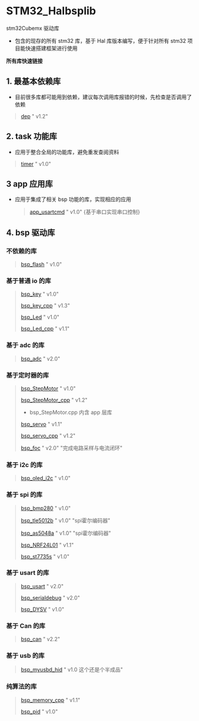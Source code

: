 # STM32_Halbsplib

stm32Cubemx 驱动库

- 包含的现存的所有 stm32 库，基于 Hal 库版本编写，便于针对所有 stm32 项目能快速搭建框架进行使用

**所有库快速链接**

## 1. 最基本依赖库

* 目前很多库都可能用到依赖，建议每次调用库报错的时候，先检查是否调用了依赖

> [dep](./dep/) " v1.2"

## 2. task 功能库

* 应用于整合全局的功能库，避免重发查阅资料

> [timer](./task/timer/) " v1.0"

## 3 app 应用库

* 应用于集成了相关 bsp 功能的库，实现相应的应用

  > [app_usartcmd](./app/usartcmd) " v1.0" {基于串口实现串口控制}

## 4. bsp 驱动库

### 不依赖的库

> [bsp_flash](./bsp/flash) " v1.0"


### 基于普通 io 的库

> [bsp_key](./bsp/Key/) " v1.0"
>
> [bsp_key_cpp](./bsp/Key_cpp/) " v1.3"
>
> [bsp_Led](./bsp/Led/) " v1.0"
>
> [bsp_Led_cpp](./bsp/Led_cpp/) " v1.1"

### 基于 adc 的库

> [bsp_adc](./bsp/adc_cpp/) " v2.0"

### 基于定时器的库


> [bsp_StepMotor](./bsp/StepMotor/) " v1.0"
>
> [bsp_StepMotor_cpp](./bsp/StepMotor_cpp/) " v1.2"
>
> * bsp_StepMotor.cpp 内含 app 层库
>
> [bsp_servo](./bsp/Servo/) " v1.1"
>
> [bsp_servo_cpp](./bsp/Servo_cpp/) " v1.2"
>
> [bsp_foc](./bsp/foc_cpp/) " v2.0" "完成电路采样与电流闭环"

### 基于 i2c 的库

> [bsp_oled_i2c](./bsp/Oled_i2c/) " v1.0"

### 基于 spi 的库

> [bsp_bmp280](./bsp/Bmp280/) " v1.0"
>
> [bsp_tle5012b](./bsp/tle5012b/) " v1.0"	"spi霍尔编码器"
>
> [bsp_as5048a](./bsp/as5048a/) " v1.0"	"spi霍尔编码器"
>
> [bsp_NRF24L01](./bsp/NRF24L01/) " v1.1"
>
> [bsp_st7735s](./bsp/st7735s/) " v1.0"



### 基于 usart 的库

> [bsp_usart](./bsp/usart_cpp/) " v2.0"
>
> [bsp_serialdebug](./bsp/serialdebug/) " v2.0"
>
> [bsp_DYSV](./bsp/DYSV/) " v1.0"



### 基于 Can 的库

> [bsp_can](./bsp/Can/) " v2.2"
>




### 基于 usb 的库

> [bsp_myusbd_hid](./bsp/Keyboard/) " v1.0 这个还是个半成品"



### 纯算法的库

> [bsp_memory_cpp](./bsp/Memory_cpp/) " v1.1"
>
> [bsp_pid](./bsp/PID.cpp/) " v1.0"
